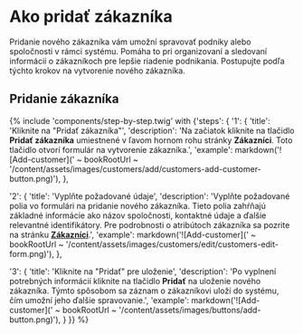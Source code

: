 # Ako pridať zákazníka

Pridanie nového zákazníka vám umožní spravovať podniky alebo spoločnosti v rámci systému. Pomáha to pri organizovaní a sledovaní informácií o zákazníkoch pre lepšie riadenie podnikania. Postupujte podľa týchto krokov na vytvorenie nového zákazníka.

## Pridanie zákazníka

{% include 'components/step-by-step.twig' with {'steps': {
  '1': {
    'title': 'Kliknite na "Pridať zákazníka"',
    'description': 'Na začiatok kliknite na tlačidlo **Pridať zákazníka** umiestnené v ľavom hornom rohu stránky **Zákazníci**. Toto tlačidlo otvorí formulár na vytvorenie zákazníka.',
    'example': markdown('![Add-customer](' ~ bookRootUrl ~ '/content/assets/images/customers/add/customers-add-customer-button.png)'),
  },

  '2': {
    'title': 'Vyplňte požadované údaje',
    'description': 'Vyplňte požadované polia vo formulári na pridanie nového zákazníka. Tieto polia zahŕňajú základné informácie ako názov spoločnosti, kontaktné údaje a ďalšie relevantné identifikátory. Pre podrobnosti o atribútoch zákazníka sa pozrite na stránku **[Zákazníci](../customers)**.',
    'example': markdown('![Add-customer](' ~ bookRootUrl ~ '/content/assets/images/customers/edit/customers-edit-form.png)'),
  },

  '3': {
    'title': 'Kliknite na "Pridať" pre uloženie',
    'description': 'Po vyplnení potrebných informácií kliknite na tlačidlo **Pridať** na uloženie nového zákazníka. Týmto spôsobom sa záznam o zákazníkovi uloží do systému, čím umožní jeho ďalšie spravovanie.',
    'example': markdown('![Add-customer](' ~ bookRootUrl ~ '/content/assets/images/buttons/add-button.png)'),
  }
}} %}
